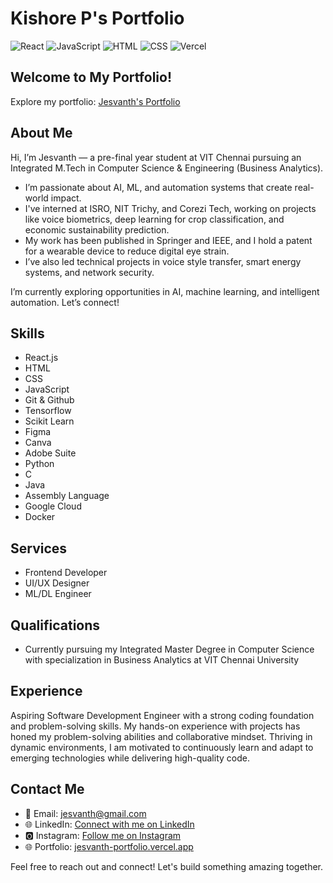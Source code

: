 # Kishore P's Portfolio

![React](https://img.shields.io/badge/React-blue)
![JavaScript](https://img.shields.io/badge/JavaScript-ES6-yellow)
![HTML](https://img.shields.io/badge/HTML-orange)
![CSS](https://img.shields.io/badge/CSS-blueviolet)
![Vercel](https://img.shields.io/badge/Deployed%20on-Vercel-brightgreen)

## Welcome to My Portfolio!

Explore my portfolio: [Jesvanth's Portfolio](https://jesvanth-portfolio.vercel.app/)

## About Me

Hi, I’m Jesvanth — a pre-final year student at VIT Chennai pursuing an Integrated M.Tech in Computer Science & Engineering (Business Analytics).

- I’m passionate about AI, ML, and automation systems that create real-world impact.
- I've interned at ISRO, NIT Trichy, and Corezi Tech, working on projects like voice biometrics, deep learning for crop classification, and economic sustainability prediction.
- My work has been published in Springer and IEEE, and I hold a patent for a wearable device to reduce digital eye strain.
- I’ve also led technical projects in voice style transfer, smart energy systems, and network security.

I’m currently exploring opportunities in AI, machine learning, and intelligent automation. Let’s connect!

## Skills

- React.js
- HTML
- CSS
- JavaScript
- Git & Github
- Tensorflow
- Scikit Learn
- Figma
- Canva
- Adobe Suite
- Python
- C
- Java
- Assembly Language
- Google Cloud
- Docker

## Services

- Frontend Developer
- UI/UX Designer
- ML/DL Engineer

## Qualifications

- Currently pursuing my Integrated Master Degree in Computer Science with specialization in Business Analytics at VIT Chennai University

## Experience

Aspiring Software Development Engineer with a strong coding foundation and problem-solving skills. My hands-on experience with projects has honed my problem-solving abilities and collaborative mindset. Thriving in dynamic environments, I am motivated to continuously learn and adapt to emerging technologies while delivering high-quality code.

## Contact Me

- 📧 Email: jesvanth@gmail.com
- 🌐 LinkedIn: [Connect with me on LinkedIn](https://www.linkedin.com/in/jesvanth/)
- 🅾 Instagram: [Follow me on Instagram](https://www.instagram.com/jesvanthhh/)
- 🌐 Portfolio: [jesvanth-portfolio.vercel.app](https://jesvanth-portfolio.vercel.app/)

Feel free to reach out and connect! Let's build something amazing together.
